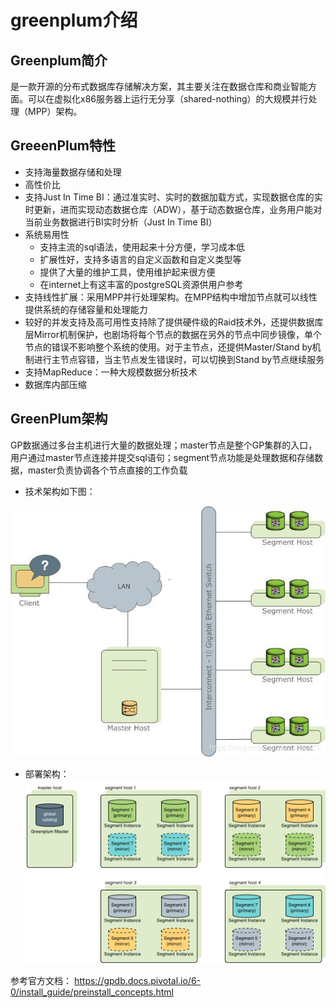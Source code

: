 #  greenplum介绍


## Greenplum简介

是一款开源的分布式数据库存储解决方案，其主要关注在数据仓库和商业智能方面。可以在虚拟化x86服务器上运行无分享（shared-nothing）的大规模并行处理（MPP）架构。


## GreeenPlum特性

* 支持海量数据存储和处理
* 高性价比
* 支持Just In Time BI：通过准实时、实时的数据加载方式，实现数据仓库的实时更新，进而实现动态数据仓库（ADW），基于动态数据仓库，业务用户能对当前业务数据进行BI实时分析（Just In Time BI）
* 系统易用性
  * 支持主流的sql语法，使用起来十分方便，学习成本低
  * 扩展性好，支持多语言的自定义函数和自定义类型等
  * 提供了大量的维护工具，使用维护起来很方便
  * 在internet上有这丰富的postgreSQL资源供用户参考
* 支持线性扩展：采用MPP并行处理架构。在MPP结构中增加节点就可以线性提供系统的存储容量和处理能力
* 较好的并发支持及高可用性支持除了提供硬件级的Raid技术外，还提供数据库层Mirror机制保护，也剧场将每个节点的数据在另外的节点中同步镜像，单个节点的错误不影响整个系统的使用。对于主节点，还提供Master/Stand by机制进行主节点容错，当主节点发生错误时，可以切换到Stand by节点继续服务
* 支持MapReduce：一种大规模数据分析技术
* 数据库内部压缩


## GreenPlum架构

GP数据通过多台主机进行大量的数据处理；master节点是整个GP集群的入口，用户通过master节点连接并提交sql语句；segment节点功能是处理数据和存储数据，master负责协调各个节点直接的工作负载

* 技术架构如下图：

![](./assets/2020-05-24-13-16-02.png)


* 部署架构：
![](./assets/2020-05-24-13-19-19.png)


参考官方文档：
https://gpdb.docs.pivotal.io/6-0/install_guide/preinstall_concepts.html






